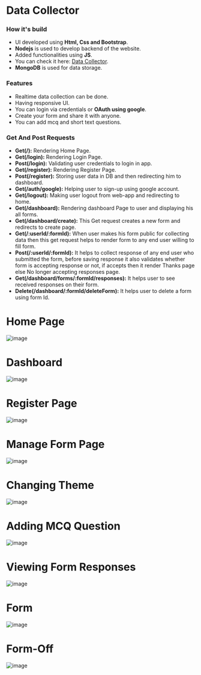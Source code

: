 # Data Collector


<h3>How it's build</h3>
 <ul>
  <li>UI developed using <b>Html, Css and Bootstrap</b>.</li>
  <li><b>Nodejs</b> is used to develop backend of the website.</li>
  <li>Added functionalities using <b>JS</b>.</li>
  <li>You can check it here: <a href="https://misty-cod-belt.cyclic.app/">Data Collector</a>.</li>
  <li><b>MongoDB</b> is used for data storage.</li>
 </ul>
 
 
 
 
 <h3>Features</h3>
<ul>
  <li>Realtime data collection can be done.</li>
  <li>Having responsive UI.</li>
  <li>You can login via credentials or <b>OAuth using google</b>.</li>
  <li>Create your form and share it with anyone.</li>
  <li>You can add mcq and short text questions.</li>
 </ul>
 
 <h3>Get And Post Requests</h3>
<ul>
  <li><b>Get(/):</b> Rendering Home Page.</li>
   <li><b>Get(/login):</b> Rendering Login Page.</li>
   <li><b>Post(/login):</b> Validating user credentials to login in app.</li>
   <li><b>Get(/register):</b> Rendering Register Page.</li>
   <li><b>Post(/register):</b> Storing user data in DB and then redirecting him to dashboard.</li>
   <li><b>Get(/auth/google):</b> Helping user to sign-up using google account.</li>
   <li><b>Get(/logout):</b> Making user logout from web-app and redirecting to home.</li>
   <li><b>Get(/dashboard):</b> Rendering dashboard Page to user and displaying his all forms.</li>
   <li><b>Get(/dashboard/create):</b> This Get request creates a new form and redirects to create page.</li>
   <li><b>Get(/:userId/:formId):</b> When user makes his form public for collecting data then this get request helps to render form to any end user willing to fill form.</li>
   <li><b>Post(/:userId/:formId):</b> It helps to collect response of any end user who submitted the form, before saving response it also validates whether form is accepting response or not, if accepts then it render Thanks page else No longer accepting responses page.</li>
   <li><b>Get(/dashboard/forms/:formId/responses):</b> It helps user to see received responses on their form.</li>
   <li><b>Delete(/dashboard/:formId/deleteForm):</b> It helps user to delete a form using form Id.</li>
 </ul>
 
 
 # Home Page

![image](/public/images/s1.png)

# Dashboard

![image](/public/images/s2.png)

# Register Page

![image](/public/images/s3.png)

# Manage Form Page

![image](/public/images/s4.png)

# Changing Theme

![image](/public/images/s5.png)

# Adding MCQ Question

![image](/public/images/s6.png)

# Viewing Form Responses

![image](/public/images/s7.png)

# Form

![image](/public/images/s8.png)

# Form-Off

![image](/public/images/s9.png)
 

